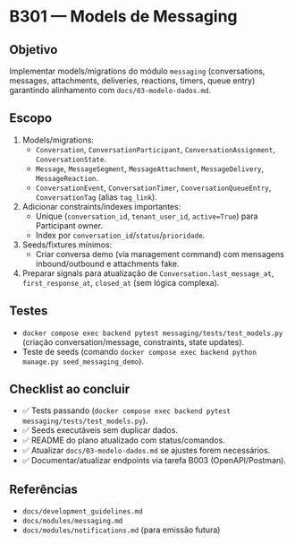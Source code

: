# B301 — Models de Messaging

## Objetivo
Implementar models/migrations do módulo `messaging` (conversations, messages, attachments, deliveries, reactions, timers, queue entry) garantindo alinhamento com `docs/03-modelo-dados.md`.

## Escopo
1. Models/migrations:
   - `Conversation`, `ConversationParticipant`, `ConversationAssignment`, `ConversationState`.
   - `Message`, `MessageSegment`, `MessageAttachment`, `MessageDelivery`, `MessageReaction`.
   - `ConversationEvent`, `ConversationTimer`, `ConversationQueueEntry`, `ConversationTag` (alias `tag_link`).
2. Adicionar constraints/indexes importantes:
   - Unique (`conversation_id`, `tenant_user_id`, `active=True`) para Participant owner.
   - Index por `conversation_id`/`status`/`prioridade`.
3. Seeds/fixtures mínimos:
   - Criar conversa demo (via management command) com mensagens inbound/outbound e attachments fake.
4. Preparar signals para atualização de `Conversation.last_message_at`, `first_response_at`, `closed_at` (sem lógica complexa).

## Testes
- `docker compose exec backend pytest messaging/tests/test_models.py` (criação conversation/message, constraints, state updates).
- Teste de seeds (comando `docker compose exec backend python manage.py seed_messaging_demo`).

## Checklist ao concluir
- ✅ Tests passando (`docker compose exec backend pytest messaging/tests/test_models.py`).
- ✅ Seeds executáveis sem duplicar dados.
- ✅ README do plano atualizado com status/comandos.
- ✅ Atualizar `docs/03-modelo-dados.md` se ajustes forem necessários.
- ✅ Documentar/atualizar endpoints via tarefa B003 (OpenAPI/Postman).

## Referências
- `docs/development_guidelines.md`
- `docs/modules/messaging.md`
- `docs/modules/notifications.md` (para emissão futura)
